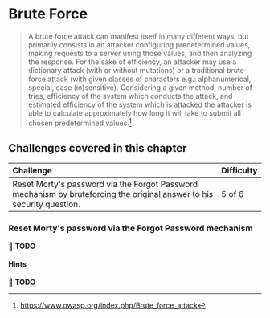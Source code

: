 # Brute Force

> A brute force attack can manifest itself in many different ways, but
> primarily consists in an attacker configuring predetermined values,
> making requests to a server using those values, and then analyzing the
> response. For the sake of efficiency, an attacker may use a dictionary
> attack (with or without mutations) or a traditional brute-force attack
> (with given classes of characters e.g.: alphanumerical, special, case
> (in)sensitive). Considering a given method, number of tries,
> efficiency of the system which conducts the attack, and estimated
> efficiency of the system which is attacked the attacker is able to
> calculate approximately how long it will take to submit all chosen
> predetermined values.[^1]

## Challenges covered in this chapter

| Challenge                                                                                                              | Difficulty |
|:-----------------------------------------------------------------------------------------------------------------------|:-----------|
| Reset Morty's password via the Forgot Password mechanism by bruteforcing the original answer to his security question. | 5 of 6     |

### Reset Morty's password via the Forgot Password mechanism

:wrench: **TODO**

#### Hints

:wrench: **TODO**

[^1]: https://www.owasp.org/index.php/Brute_force_attack

